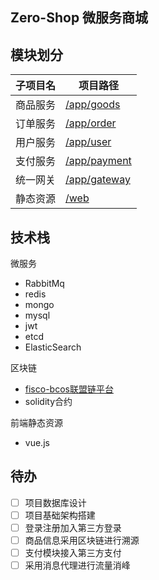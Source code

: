## Zero-Shop 微服务商城

## 模块划分

| 子项目名 | 项目路径                                |
|------|-------------------------------------|
| 商品服务 | [/app/goods](./app/goods/README.md) |
| 订单服务 | [/app/order](./app/order)           |
| 用户服务 | [/app/user](./app/user)             |
| 支付服务 | [/app/payment](./app/payment)       |
| 统一网关 | [/app/gateway](./app/gateway)       |
| 静态资源 | [/web](./web)                       |

## 技术栈
微服务
- RabbitMq
- redis
- mongo
- mysql
- jwt
- etcd
- ElasticSearch

区块链
- [fisco-bcos联盟链平台](https://fisco-bcos-documentation.readthedocs.io/zh-cn/latest/index.html)
- solidity合约

前端静态资源
- vue.js

## 待办
- [ ] 项目数据库设计
- [ ] 项目基础架构搭建
- [ ] 登录注册加入第三方登录
- [ ] 商品信息采用区块链进行溯源
- [ ] 支付模块接入第三方支付
- [ ] 采用消息代理进行流量消峰
